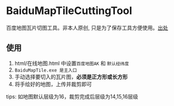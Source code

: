 # BaiduMapTileCuttingTool
百度地图瓦片切图工具。非本人原创, 只是为了保存工具方便使用。[出处](https://blog.csdn.net/bashendixie5/article/details/104890991)

## 使用

1. html/在线地图.html 中设置`百度地图AK` 和 `默认经纬度`
2. `BaiduMapTile.exe 是主入口`
3. 手动选择要切入的瓦片图，**必须是正方形或长方形**
4. 将手绘好的地图，上传并裁剪即可

tips: 如地图默认层级为16，裁剪完成后层级为14,15,16层级


